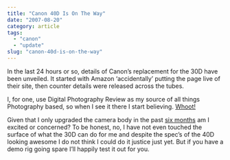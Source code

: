 ```yaml
---
title: "Canon 40D Is On The Way"
date: "2007-08-20"
category: article
tags:
  - "canon"
  - "update"
slug: "canon-40d-is-on-the-way"
---
```


In the last 24 hours or so, details of Canon’s replacement for the 30D have been unveiled.
It started with Amazon ‘accidentally’ putting the page live of their site, then counter details were released across the tubes.

I, for one, use Digital Photography Review as my source of all things Photography based, so when I see it there I start believing. [Whoot!](https://www.dpreview.com/news/0708/07082010canoneos40d.asp)

Given that I only upgraded the camera body in the past [six months](https://adamchamberlin.info/2007/03/camera-upgrade/) am I excited or concerned?
To be honest, no, I have not even touched the surface of what the 30D can do for me and despite the spec’s of the 40D looking awesome I do not think I could do it justice just yet. But if you have a demo rig going spare I’ll happily test it out for you.

